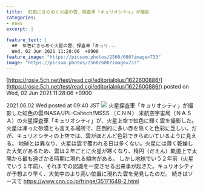 ```yaml
---
title:  虹色にきらめく火星の雲、探査車「キュリオシティ」が撮影  
categories:
- news
excerpt: |
  
feature_text: |
  ##  虹色にきらめく火星の雲、探査車「キュリ...
  Wed, 02 Jun 2021 11:28:06  +0900
feature_image: "https://picsum.photos/2560/600?image=733"
image: "https://picsum.photos/2560/600?image=733"
---
```


[https://rosie.5ch.net/test/read.cgi/editorialplus/1622600886/](https://rosie.5ch.net/test/read.cgi/editorialplus/1622600886/)
posted on Wed, 02 Jun 2021 11:28:06  +0900

<!--more-->

2021.06.02 Wed posted at 09:40 JST ![](https://www.cnn.co.jp/storage/2021/06/02/bee6d63efa0fe3b5030967f92c2e2d49/t/768/432/d/210531093715-02-curiosity-rover-mars-clouds-super-169.jpg) 火星探査車「キュリオシティ」が撮影した虹色の雲/NASA/JPL-Caltech/MSSS （ＣＮＮ） 米航空宇宙局（ＮＡＳＡ）の火星探査車「キュリオシティ」が、火星上空で虹色に輝く雲を撮影した。 火星は凍った砂漠とも言える場所で、圧倒的に多い赤を除くと色彩に乏しい。だが、キュリオシティの上空では、雲がほとんど色彩できらめいているように見える。 地球とは異なり、火星は雲で覆われる日は多くない。火星には薄く乾燥した大気があるため、雲は２年ごとに火星が寒くなり、楕円（だえん）軌道上で太陽から最も遠ざかる時期に現れる傾向がある。 しかし地球でいう２年前（火星でいう１年前）、それまでの認識を一変させる出来事が起きた。キュリオシティが予想より早く、大気中のより高い位置に現れた雲を発見したのだ。 続きはソースで https://www.cnn.co.jp/fringe/35171648-2.html

